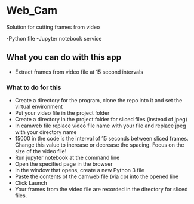 # Web_Cam
Solution for cutting frames from video

-Python file
-Jupyter notebook service

## What you can do with this app

- Extract frames from video file at 15 second intervals

### What to do for this

- Create a directory for the program, clone the repo into it and set the virtual environment
- Put your video file in the project folder
- Create a directory in the project folder for sliced files (instead of jpeg)
- In camweb file replace video file name with your file and replace jpeg with your directory name
- 15000 in the code is the interval of 15 seconds between sliced frames. Change this value to increase or decrease the spacing. Focus on the size of the video file!
- Run jupyter notebook at the command line
- Open the specified page in the browser
- In the window that opens, create a new Python 3 file
- Paste the contents of the camweb file (via cp) into the opened line
- Click Launch
- Your frames from the video file are recorded in the directory for sliced ​​files.
